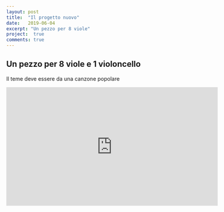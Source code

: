 ```yaml
---
layout: post
title:  "Il progetto nuovo"
date:   2019-06-04
excerpt: "Un pezzo per 8 viole"
project:  true
comments: true
---
```

## Un pezzo per 8 viole e 1 violoncello


Il teme deve essere da una canzone popolare

<iframe width="560" height="315"
 src="https://www.youtube.com/embed/k7jhvwG9hdo"
 frameborder="0" allow="accelerometer; autoplay;
 encrypted-media; gyroscope; picture-in-picture"
 allowfullscreen>
</iframe>
